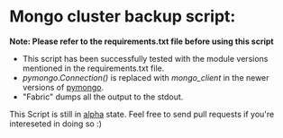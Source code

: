 Mongo cluster backup script: 
============================

**Note: Please refer to the requirements.txt file before using this script**

- This script has been successfully tested with the module versions mentioned in the requirements.txt file. 
- *pymongo.Connection()* is replaced with *mongo_client* in the newer versions of [pymongo](http://api.mongodb.org/python/current/api/pymongo/).
- "Fabric" dumps all the output to the stdout. 

This Script is still in [alpha](http://en.wikipedia.org/wiki/Software_release_life_cycle#Alpha) state.
Feel free to send pull requests if you're intereseted in doing so :)
